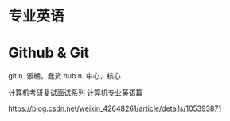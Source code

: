 # 专业英语 




# Github & Git
git n. 饭桶，蠢货
hub n. 中心，核心





计算机考研复试面试系列 计算机专业英语篇

https://blog.csdn.net/weixin_42648261/article/details/105393871


